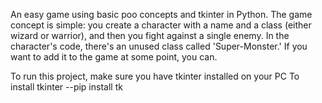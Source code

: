 An easy game using basic poo concepts and tkinter in Python. The game concept is simple: you create a character with a name and a class (either wizard or warrior), and then you fight against a single enemy. 
In the character's code, there's an unused class called 'Super-Monster.' If you want to add it to the game at some point, you can.

To run this project, make sure you have tkinter installed on your PC
To install tkinter
  --pip install tk
